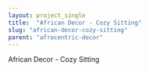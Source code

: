 ```yaml
---
layout: project_single
title:  "African Decor - Cozy Sitting"
slug: "african-decor-cozy-sitting"
parent: "afrocentric-decor"
---
```

African Decor - Cozy Sitting